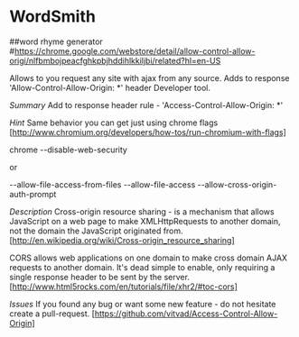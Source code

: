 # WordSmith

##word rhyme generator #https://chrome.google.com/webstore/detail/allow-control-allow-origi/nlfbmbojpeacfghkpbjhddihlkkiljbi/related?hl=en-US

<p>Allows to you request any site with ajax from any source. Adds to response 'Allow-Control-Allow-Origin: *' header
Developer tool.

_Summary_
Add to response header rule - 'Access-Control-Allow-Origin: \*'

_Hint_
Same behavior you can get just using chrome flags [http://www.chromium.org/developers/how-tos/run-chromium-with-flags]

chrome --disable-web-security

or

--allow-file-access-from-files --allow-file-access --allow-cross-origin-auth-prompt

_Description_
Cross-origin resource sharing - is a mechanism that allows JavaScript on a web page to make XMLHttpRequests to another domain, not the domain the JavaScript originated from.[http://en.wikipedia.org/wiki/Cross-origin_resource_sharing]

CORS allows web applications on one domain to make cross domain AJAX requests to another domain. It's dead simple to enable, only requiring a single response header to be sent by the server. [http://www.html5rocks.com/en/tutorials/file/xhr2/#toc-cors]

_Issues_
If you found any bug or want some new feature - do not hesitate create a pull-request. [https://github.com/vitvad/Access-Control-Allow-Origin]</p>

